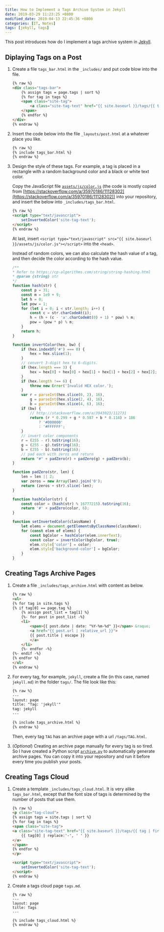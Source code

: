 ```yaml
---
title: How to Implement a Tags Archive System in Jekyll
date: 2019-03-29 11:23:25 +0800
modified_date: 2019-04-13 22:45:36 +0800
categories: [IT, Notes]
tags: [jekyll, tags]
---
```


This post introduces how do I implement a tags archive system in [Jekyll](https://jekyllrb.com/).

## Diplaying Tags on a Post

1. Create a file `tags_bar.html` in the `_includes/` and put code blow into the file.


    ```html
    {% raw %}
    <div class="tags-bar">
        {% assign tags = page.tags | sort %}
        {% for tag in tags %}
        <span class="site-tag">
            <a class="site-tag-text" href="{{ site.baseurl }}/tags/{{ tag | slugify }}.html">{{ tag | replace:'-', ' ' }}</a>
        </span>
        {% endfor %}
    </div>
    {% endraw %}
    ```

2. Insert the code below into the file `_layouts/post.html` at a whatever place you like.

    ```html
    {% raw %}
    {% include tags_bar.html %}
    {% endraw %}
    ```

3. Design the style of these tags. For example, a tag is placed in a rectangle with a random background color and a black or white text color.

    Copy the JavaScript file [`assets/js/color.js`](https://github.com/alxdhuang/minima-rock/blob/master/assets/js/color.js) (the code is mostly copied from [https://stackoverflow.com/a/35970186/11128302](https://stackoverflow.com/a/35970186/11128302)) into your repository, and insert the below into `_includes/tags_bar.html`.

    ```html
    {% raw %}
    <script type="text/javascript">
        setInvertedColor('site-tag-text');
    </script>
    {% endraw %}
    ```

    At last, insert `<script type="text/javascript" src="{{ site.baseurl }}/assets/js/color.js"></script>` into the `<head>`.

    Instead of random colors, we can also calculate the hash value of a tag, and then decide the color according to the hash value.

    ```javascript
    /**
    * Refer to https://cp-algorithms.com/string/string-hashing.html
    * @param {string} str 
    */
    function hash(str) {
        const p = 31;
        const m = 1e9 + 9;
        let h = 0;
        let pow = 1;
        for (let i = 0; i < str.length; i++) {
            const c = str.charCodeAt(i);
            h = (h + (c - 'a'.charCodeAt(0) + 1) * pow) % m;
            pow = (pow * p) % m;
        }
        return h;
    }

    function invertColor(hex, bw) {
        if (hex.indexOf('#') === 0) {
            hex = hex.slice(1);
        }
        // convert 3-digit hex to 6-digits.
        if (hex.length === 3) {
            hex = hex[0] + hex[0] + hex[1] + hex[1] + hex[2] + hex[2];
        }
        if (hex.length !== 6) {
            throw new Error('Invalid HEX color.');
        }
        var r = parseInt(hex.slice(0, 2), 16),
            g = parseInt(hex.slice(2, 4), 16),
            b = parseInt(hex.slice(4, 6), 16);
        if (bw) {
            // http://stackoverflow.com/a/3943023/112731
            return (r * 0.299 + g * 0.587 + b * 0.114) > 186
                ? '#000000'
                : '#FFFFFF';
        }
        // invert color components
        r = (255 - r).toString(16);
        g = (255 - g).toString(16);
        b = (255 - b).toString(16);
        // pad each with zeros and return
        return "#" + padZero(r) + padZero(g) + padZero(b);
    }

    function padZero(str, len) {
        len = len || 2;
        var zeros = new Array(len).join('0');
        return (zeros + str).slice(-len);
    }

    function hashColor(str) {
        const color = (hash(str) % 16777215).toString(16);
        return '#' + padZero(color, 6);
    }

    function setInvertedColor(className) {
        let elems = document.getElementsByClassName(className);
        for (const elem of elems) {
            const bgColor = hashColor(elem.innerText);
            const color = invertColor(bgColor, true);
            elem.style['color'] = color;
            elem.style['background-color'] = bgColor;
        }
    }
    ```

## Creating Tags Archive Pages

1. Create a file `_includes/tags_archive.html` with content as below.

    ```html
    {% raw %}
    <ul>
    {% for tag in site.tags %}
    {% if tag[0] == page.tag %}
        {% assign post_list = tag[1] %}
        {%- for post in post_list -%}
        <li>
            <span>{{ post.date | date: "%Y-%m-%d" }}</span> &raquo;
            <a href="{{ post.url | relative_url }}">
            {{ post.title | escape }}
            </a>
        </li>
        {%- endfor -%}
    {%- endif -%}
    {% endfor %}
    </ul>
    {% endraw %}
    ```

2. For every tag, for example, `jekyll`, create a file (in this case, named `jekyll.md`) in the folder `tags/`. The file look like this:

    ```html
    {% raw %}
    ---
    layout: page
    title: "Tag: 'jekyll'"
    tag: jekyll
    ---

    {% include tags_archive.html %}
    {% endraw %}
    ```

    Then, every tag `TAG` has an archive page with a url `/tags/TAG.html`.

3. (*Optional*) Creating an archive page manually for every tag is so tired. So I have created a Python script [`archive.py`](https://github.com/alxdhuang/minima-rock/blob/master/script/archive.py) to automatically generate archive pages. You can copy it into your repository and run it before every time you publish your posts.

## Creating Tags Cloud

1. Create a template `_includes/tags_cloud.html`. It is very alike `tags_bar.html`, except that the font size of tags is determined by the number of posts that use them.

    ```html
    {% raw %}
    <p class="tag-cloud">
    {% assign tags = site.tags | sort %}
    {% for tag in tags %}
    <span class="site-tag">
    <a class="site-tag-text" href="{{ site.baseurl }}/tags/{{ tag | first | slugify }}.html" style="font-size: {{ tag | last | size | times: 4 | plus: 80 }}%;">
        {{ tag[0] | replace:'-', ' ' }}
    </a>
    </span>
    {% endfor %}
    </p>

    <script type="text/javascript">
        setInvertedColor('site-tag-text');
    </script>
    {% endraw %}
    ```

2. Create a tags cloud page `tags.md`.

    ```
    {% raw %}
    ---
    layout: page
    title: Tags
    ---

    {% include tags_cloud.html %}
    {% endraw %}
    ```